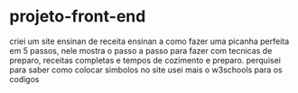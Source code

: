 # projeto-front-end
criei um site ensinan de receita ensinan a como fazer uma picanha perfeita em 5 passos, nele mostra o passo a passo para fazer com tecnicas de preparo, receitas completas e tempos de cozimento e preparo.
perquisei para saber como colocar simbolos no site 
usei mais o w3schools para os codigos 